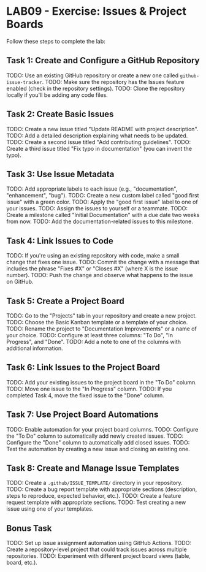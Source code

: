 # LAB09 - Exercise: Issues & Project Boards

Follow these steps to complete the lab:

## Task 1: Create and Configure a GitHub Repository
TODO: Use an existing GitHub repository or create a new one called `github-issue-tracker`.
TODO: Make sure the repository has the Issues feature enabled (check in the repository settings).
TODO: Clone the repository locally if you'll be adding any code files.

## Task 2: Create Basic Issues
TODO: Create a new issue titled "Update README with project description".
TODO: Add a detailed description explaining what needs to be updated.
TODO: Create a second issue titled "Add contributing guidelines".
TODO: Create a third issue titled "Fix typo in documentation" (you can invent the typo).

## Task 3: Use Issue Metadata
TODO: Add appropriate labels to each issue (e.g., "documentation", "enhancement", "bug").
TODO: Create a new custom label called "good first issue" with a green color.
TODO: Apply the "good first issue" label to one of your issues.
TODO: Assign the issues to yourself or a teammate.
TODO: Create a milestone called "Initial Documentation" with a due date two weeks from now.
TODO: Add the documentation-related issues to this milestone.

## Task 4: Link Issues to Code
TODO: If you're using an existing repository with code, make a small change that fixes one issue.
TODO: Commit the change with a message that includes the phrase "Fixes #X" or "Closes #X" (where X is the issue number).
TODO: Push the change and observe what happens to the issue on GitHub.

## Task 5: Create a Project Board
TODO: Go to the "Projects" tab in your repository and create a new project.
TODO: Choose the Basic Kanban template or a template of your choice.
TODO: Rename the project to "Documentation Improvements" or a name of your choice.
TODO: Configure at least three columns: "To Do", "In Progress", and "Done".
TODO: Add a note to one of the columns with additional information.

## Task 6: Link Issues to the Project Board
TODO: Add your existing issues to the project board in the "To Do" column.
TODO: Move one issue to the "In Progress" column.
TODO: If you completed Task 4, move the fixed issue to the "Done" column.

## Task 7: Use Project Board Automations
TODO: Enable automation for your project board columns.
TODO: Configure the "To Do" column to automatically add newly created issues.
TODO: Configure the "Done" column to automatically add closed issues.
TODO: Test the automation by creating a new issue and closing an existing one.

## Task 8: Create and Manage Issue Templates
TODO: Create a `.github/ISSUE_TEMPLATE/` directory in your repository.
TODO: Create a bug report template with appropriate sections (description, steps to reproduce, expected behavior, etc.).
TODO: Create a feature request template with appropriate sections.
TODO: Test creating a new issue using one of your templates.

## Bonus Task
TODO: Set up issue assignment automation using GitHub Actions.
TODO: Create a repository-level project that could track issues across multiple repositories.
TODO: Experiment with different project board views (table, board, etc.). 